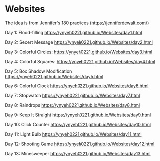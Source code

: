 # Websites

The idea is from Jennifer's 180 practices (https://jenniferdewalt.com/)

Day 1: Flood-filling https://ynyeh0221.github.io/Websites/day1.html

Day 2: Secert Message https://ynyeh0221.github.io/Websites/day2.html

Day 3: Colorful Circles: https://ynyeh0221.github.io/Websites/day3.html

Day 4: Colorful Squares: https://ynyeh0221.github.io/Websites/day4.html

Day 5: Box Shadow Modification https://ynyeh0221.github.io/Websites/day5.html

Day 6: Colorful Clock https://ynyeh0221.github.io/Websites/day6.html

Day 7: Stopwatch https://ynyeh0221.github.io/Websites/day7.html

Day 8: Raindrops https://ynyeh0221.github.io/Websites/day8.html

Day 9: Keep It Straight https://ynyeh0221.github.io/Websites/day9.html

Day 10: Click Counter https://ynyeh0221.github.io/Websites/day10.html

Day 11: Light Bulb https://ynyeh0221.github.io/Websites/day11.html

Day 12: Shooting Game https://ynyeh0221.github.io/Websites/day12.html

Day 13: Minesweeper https://ynyeh0221.github.io/Websites/day13.html
